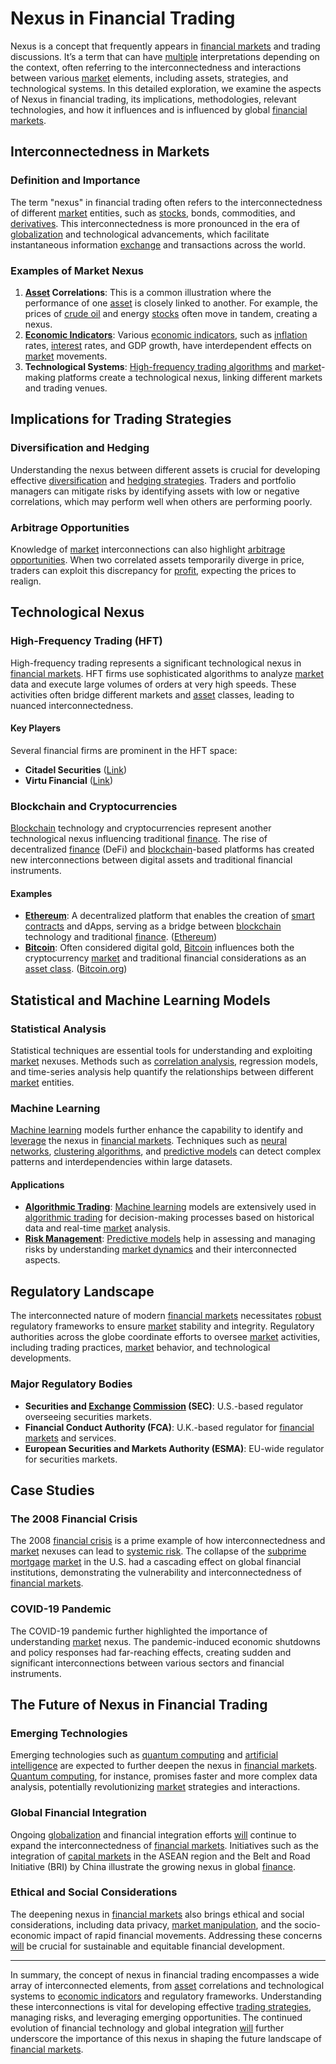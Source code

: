 # Nexus in Financial Trading

Nexus is a concept that frequently appears in [financial markets](../f/financial_market.md) and trading discussions. It’s a term that can have [multiple](../m/multiple.md) interpretations depending on the context, often referring to the interconnectedness and interactions between various [market](../m/market.md) elements, including assets, strategies, and technological systems. In this detailed exploration, we examine the aspects of Nexus in financial trading, its implications, methodologies, relevant technologies, and how it influences and is influenced by global [financial markets](../f/financial_market.md).

## Interconnectedness in Markets

### Definition and Importance

The term "nexus" in financial trading often refers to the interconnectedness of different [market](../m/market.md) entities, such as [stocks](../s/stock.md), bonds, commodities, and [derivatives](../d/derivatives.md). This interconnectedness is more pronounced in the era of [globalization](../g/globalization.md) and technological advancements, which facilitate instantaneous information [exchange](../e/exchange.md) and transactions across the world.

### Examples of Market Nexus

1. **[Asset](../a/asset.md) Correlations**: This is a common illustration where the performance of one [asset](../a/asset.md) is closely linked to another. For example, the prices of [crude oil](../c/crude_oil.md) and energy [stocks](../s/stock.md) often move in tandem, creating a nexus.
2. **[Economic Indicators](../e/economic_indicators.md)**: Various [economic indicators](../e/economic_indicators.md), such as [inflation](../i/inflation.md) rates, [interest](../i/interest.md) rates, and GDP growth, have interdependent effects on [market](../m/market.md) movements.
3. **Technological Systems**: [High-frequency trading algorithms](../h/high-frequency_trading_algorithms.md) and [market](../m/market.md)-making platforms create a technological nexus, linking different markets and trading venues.

## Implications for Trading Strategies

### Diversification and Hedging

Understanding the nexus between different assets is crucial for developing effective [diversification](../d/diversification.md) and [hedging strategies](../h/hedging_strategies.md). Traders and portfolio managers can mitigate risks by identifying assets with low or negative correlations, which may perform well when others are performing poorly.

### Arbitrage Opportunities

Knowledge of [market](../m/market.md) interconnections can also highlight [arbitrage opportunities](../a/arbitrage_opportunities.md). When two correlated assets temporarily diverge in price, traders can exploit this discrepancy for [profit](../p/profit.md), expecting the prices to realign.

## Technological Nexus

### High-Frequency Trading (HFT)

High-frequency trading represents a significant technological nexus in [financial markets](../f/financial_market.md). HFT firms use sophisticated algorithms to analyze [market](../m/market.md) data and execute large volumes of orders at very high speeds. These activities often bridge different markets and [asset](../a/asset.md) classes, leading to nuanced interconnectedness.

#### Key Players
Several financial firms are prominent in the HFT space:
- **Citadel Securities** ([Link](https://www.citadelsecurities.com/))
- **Virtu Financial** ([Link](https://www.virtu.com/))

### Blockchain and Cryptocurrencies

[Blockchain](../b/blockchain_in_trading.md) technology and cryptocurrencies represent another technological nexus influencing traditional [finance](../f/finance.md). The rise of decentralized [finance](../f/finance.md) (DeFi) and [blockchain](../b/blockchain_in_trading.md)-based platforms has created new interconnections between digital assets and traditional financial instruments.

#### Examples
- **[Ethereum](../e/ethereum_.md)**: A decentralized platform that enables the creation of [smart contracts](../s/smart_contracts_in_trading.md) and dApps, serving as a bridge between [blockchain](../b/blockchain_in_trading.md) technology and traditional [finance](../f/finance.md). ([Ethereum](https://ethereum.org/))
- **[Bitcoin](../b/bitcoin.md)**: Often considered digital gold, [Bitcoin](../b/bitcoin.md) influences both the cryptocurrency [market](../m/market.md) and traditional financial considerations as an [asset class](../a/asset_class.md). ([Bitcoin.org](https://bitcoin.org/))

## Statistical and Machine Learning Models

### Statistical Analysis

Statistical techniques are essential tools for understanding and exploiting [market](../m/market.md) nexuses. Methods such as [correlation analysis](../c/correlation_analysis.md), regression models, and time-series analysis help quantify the relationships between different [market](../m/market.md) entities.

### Machine Learning 

[Machine learning](../m/machine_learning.md) models further enhance the capability to identify and [leverage](../l/leverage.md) the nexus in [financial markets](../f/financial_market.md). Techniques such as [neural networks](../n/neural_networks_in_trading.md), [clustering algorithms](../c/clustering_algorithms.md), and [predictive models](../p/predictive_models_in_trading.md) can detect complex patterns and interdependencies within large datasets.

#### Applications
- **[Algorithmic Trading](../a/accountability.md)**: [Machine learning](../m/machine_learning.md) models are extensively used in [algorithmic trading](../a/accountability.md) for decision-making processes based on historical data and real-time [market](../m/market.md) analysis.
- **[Risk Management](../r/risk_management.md)**: [Predictive models](../p/predictive_models_in_trading.md) help in assessing and managing risks by understanding [market dynamics](../m/market_dynamics.md) and their interconnected aspects.

## Regulatory Landscape

The interconnected nature of modern [financial markets](../f/financial_market.md) necessitates [robust](../r/robust.md) regulatory frameworks to ensure [market](../m/market.md) stability and integrity. Regulatory authorities across the globe coordinate efforts to oversee [market](../m/market.md) activities, including trading practices, [market](../m/market.md) behavior, and technological developments.

### Major Regulatory Bodies
- **Securities and [Exchange](../e/exchange.md) [Commission](../c/commission.md) (SEC)**: U.S.-based regulator overseeing securities markets.
- **Financial Conduct Authority (FCA)**: U.K.-based regulator for [financial markets](../f/financial_market.md) and services.
- **European Securities and Markets Authority (ESMA)**: EU-wide regulator for securities markets.

## Case Studies

### The 2008 Financial Crisis

The 2008 [financial crisis](../f/financial_crisis.md) is a prime example of how interconnectedness and [market](../m/market.md) nexuses can lead to [systemic risk](../s/systemic_risk.md). The collapse of the [subprime mortgage](../s/subprime_mortgage.md) [market](../m/market.md) in the U.S. had a cascading effect on global financial institutions, demonstrating the vulnerability and interconnectedness of [financial markets](../f/financial_market.md).

### COVID-19 Pandemic

The COVID-19 pandemic further highlighted the importance of understanding [market](../m/market.md) nexus. The pandemic-induced economic shutdowns and policy responses had far-reaching effects, creating sudden and significant interconnections between various sectors and financial instruments.

## The Future of Nexus in Financial Trading

### Emerging Technologies

Emerging technologies such as [quantum computing](../q/quantum_computing_in_trading.md) and [artificial intelligence](../a/artificial_intelligence_in_trading.md) are expected to further deepen the nexus in [financial markets](../f/financial_market.md). [Quantum computing](../q/quantum_computing_in_trading.md), for instance, promises faster and more complex data analysis, potentially revolutionizing [market](../m/market.md) strategies and interactions.

### Global Financial Integration

Ongoing [globalization](../g/globalization.md) and financial integration efforts [will](../w/will.md) continue to expand the interconnectedness of [financial markets](../f/financial_market.md). Initiatives such as the integration of [capital markets](../c/capital_markets.md) in the ASEAN region and the Belt and Road Initiative (BRI) by China illustrate the growing nexus in global [finance](../f/finance.md).

### Ethical and Social Considerations

The deepening nexus in [financial markets](../f/financial_market.md) also brings ethical and social considerations, including data privacy, [market manipulation](../m/market_manipulation.md), and the socio-economic impact of rapid financial movements. Addressing these concerns [will](../w/will.md) be crucial for sustainable and equitable financial development.

---

In summary, the concept of nexus in financial trading encompasses a wide array of interconnected elements, from [asset](../a/asset.md) correlations and technological systems to [economic indicators](../e/economic_indicators.md) and regulatory frameworks. Understanding these interconnections is vital for developing effective [trading strategies](../t/trading_strategies.md), managing risks, and leveraging emerging opportunities. The continued evolution of financial technology and global integration [will](../w/will.md) further underscore the importance of this nexus in shaping the future landscape of [financial markets](../f/financial_market.md).